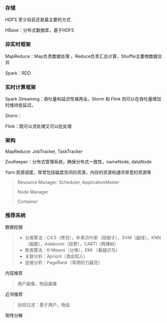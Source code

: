 ### 存储

HDFS  至少目前还是最主要的方式

HBase：分布式数据库，基于HDFS

### 非实时框架

MapReduce：Map负责数据处理 ，Reduce负责汇总计算，Shuffle主要做数据合并

Spark：RDD

### 实时计算框架

Spark Streaming：吞吐量和延迟性难两全。Storm 和 Flink 则可以在吞吐量增加时维持低延迟。

Storm：

Flink：既可以流处理又可以批处理

### 架构

MapReduce:  JobTracker, TaskTracker

ZooKeeper：分布式管理系统，确保分布式一致性，nameNode, dataNode

Yarn:资源调度，常常包括磁盘空间的资源，内存的资源和通讯带宽的资源等

> Resource Manager: Scheduler, ApplicationMaster
>
> Node Manager
>
> Container

### 推荐系统

数据挖掘

> - 分类算法：C4.5（修剪），朴素贝叶斯（摇骰子），SVM（画线），KNN（画圈），Adaboost（投票），CARTl（两棵树） 
> - 聚类算法：K-Means（分堆），EMl （看腿识鸟）
> - 关联分析：Aprioril（酒会知人） 
> - 连接分析：PageRank（常用的刀最亮）

内容推荐

> 用户画像，物品画像

近邻推荐

> 协同过滤：基于用户，物品

矩阵分解